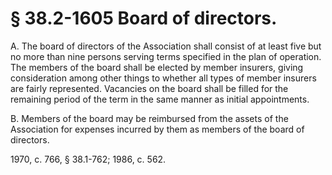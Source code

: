 # § 38.2-1605 Board of directors.

<p>A. The board of directors of the Association shall consist of at least five but no more than nine persons serving terms specified in the plan of operation. The members of the board shall be elected by member insurers, giving consideration among other things to whether all types of member insurers are fairly represented. Vacancies on the board shall be filled for the remaining period of the term in the same manner as initial appointments.</p><p>B. Members of the board may be reimbursed from the assets of the Association for expenses incurred by them as members of the board of directors.</p><p>1970, c. 766, § 38.1-762; 1986, c. 562.</p>